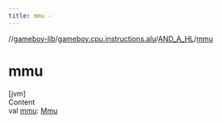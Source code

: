 ```yaml
---
title: mmu -
---
```

//[gameboy-lib](../../index.md)/[gameboy.cpu.instructions.alu](../index.md)/[AND_A_HL](index.md)/[mmu](mmu.md)



# mmu  
[jvm]  
Content  
val [mmu](mmu.md): [Mmu](../../gameboy.memory/-mmu/index.md)  



